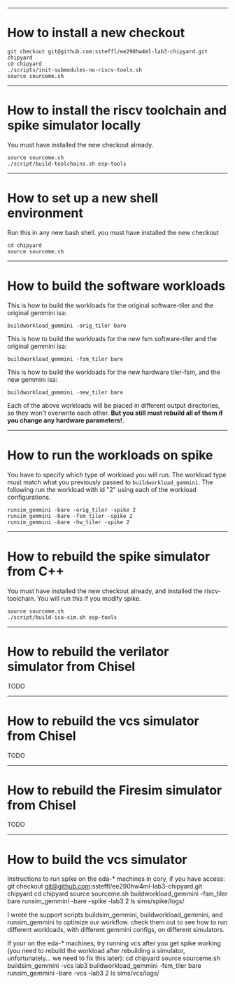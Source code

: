 -----------------------------------------------------------------------------
How to install a new checkout
=============================================================================

    git checkout git@github.com:ssteffl/ee290hw4ml-lab3-chipyard.git chipyard
    cd chipyard
    ./scripts/init-submodules-no-riscv-tools.sh
    source sourceme.sh

-----------------------------------------------------------------------------
How to install the riscv toolchain and spike simulator locally
=============================================================================
You must have installed the new checkout already.

    source sourceme.sh
    ./script/build-toolchains.sh esp-tools

-----------------------------------------------------------------------------
How to set up a new shell environment
=============================================================================
Run this in any new bash shell. you must have installed the new checkout

    cd chipyard
    source sourceme.sh

-----------------------------------------------------------------------------
How to build the software workloads
=============================================================================
This is how to build the workloads for the original software-tiler and the
original gemmini isa:

    buildworkload_gemmini -orig_tiler bare

This is how to build the workloads for the new fsm software-tiler and the
original gemmini isa:

    buildworkload_gemmini -fsm_tiler bare

This is how to build the workloads for the new hardware tiler-fsm, and the
new gemmini isa:

    buildworkload_gemmini -new_tiler bare

Each of the above workloads will be placed in different output directories, so
they won't overwrite each other. __But you still must rebuild all of them if you
change any hardware parameters!__.

-----------------------------------------------------------------------------
How to run the workloads on spike
=============================================================================
You have to specify which type of workload you will run. The workload type
must match what you previously passed to `buildworkload_gemmini`. The following
run the workload with id "2" using each of the workload configurations.

    runsim_gemmini -bare -orig_tiler -spike 2
    runsim_gemmini -bare -fsm_tiler -spike 2
    runsim_gemmini -bare -hw_tiler -spike 2

-----------------------------------------------------------------------------
How to rebuild the spike simulator from C++
=============================================================================
You must have installed the new checkout already, and installed the 
riscv-toolchain. You will run this if you modify spike.

    source sourceme.sh
    ./script/build-isa-sim.sh esp-tools

-----------------------------------------------------------------------------
How to rebuild the verilator simulator from Chisel
=============================================================================
TODO

-----------------------------------------------------------------------------
How to rebuild the vcs simulator from Chisel
=============================================================================
TODO

-----------------------------------------------------------------------------
How to rebuild the Firesim simulator from Chisel
=============================================================================
TODO

-----------------------------------------------------------------------------
How to build the vcs simulator
=============================================================================
Instructions to run spike on the eda-* machines in cory, if you have access:
git checkout git@github.com:ssteffl/ee290hw4ml-lab3-chipyard.git chipyard
cd chipyard
source sourceme.sh
buildworkload_gemmini -fsm_tiler bare
runsim_gemmini -bare -spike -lab3 2
ls sims/spike/logs/

I wrote the support scripts buildsim_gemmini, buildworkload_gemmini, and runsim_gemmini to optimize our workflow. check them out to see how to run different workloads, with different gemmini configs, on different simulators. 

If your on the eda-* machines, try running vcs after you get spike working (you need to rebuild the workload after rebuilding a simulator, unfortunately... we need to fix this later):
cd chipyard
source sourceme.sh
buildsim_gemmini -vcs lab3
buildworkload_gemmini -fsm_tiler bare
runsim_gemmini -bare -vcs -lab3 2
ls sims/vcs/logs/
